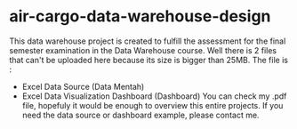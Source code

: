 # air-cargo-data-warehouse-design
This data warehouse project is created to fulfill the assessment for the final semester examination in the Data Warehouse course.
Well there is 2 files that can't be uploaded here because its size is bigger than 25MB. The file is :
- Excel Data Source (Data Mentah)
- Excel Data Visualization Dashboard (Dashboard)
You can check my .pdf file, hopefuly it would be enough to overview this entire projects.
If you need the data source or dashboard example, please contact me.
